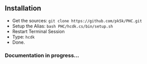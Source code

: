 ## Installation

- Get the sources: `git clone https://github.com/pk5k/PHC.git`
- Setup the Alias: `bash PHC/hcdk.cs/bin/setup.sh`
- Restart Terminal Session
- Type: `hcdk`
- Done.

### Documentation in progress...
